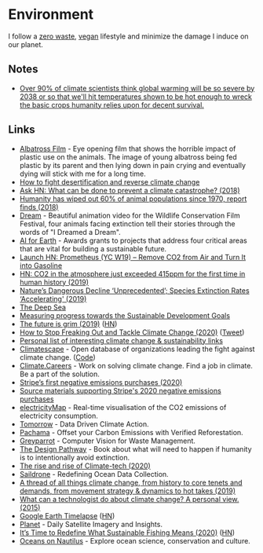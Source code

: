 # Environment

I follow a [zero waste](zero-waste.md), [vegan](veganism.md) lifestyle and minimize the damage I induce on our planet.

## Notes

- [Over 90% of climate scientists think global warming will be so severe by 2038 or so that we'll hit temperatures shown to be hot enough to wreck the basic crops humanity relies upon for decent survival.](https://twitter.com/ClimateBen/status/1279378054549250059)

## Links

- [Albatross Film](https://www.albatrossthefilm.com/) - Eye opening film that shows the horrible impact of plastic use on the animals. The image of young albatross being fed plastic by its parent and then lying down in pain crying and eventually dying will stick with me for a long time.
- [How to fight desertification and reverse climate change](https://www.ted.com/talks/allan_savory_how_to_green_the_world_s_deserts_and_reverse_climate_change#t-992223)
- [Ask HN: What can be done to prevent a climate catastrophe? (2018)](https://news.ycombinator.com/item?id=18181503)
- [Humanity has wiped out 60% of animal populations since 1970, report finds (2018)](https://www.theguardian.com/environment/2018/oct/30/humanity-wiped-out-animals-since-1970-major-report-finds)
- [Dream](https://vimeo.com/187372244) - Beautiful animation video for the Wildlife Conservation Film Festival, four animals facing extinction tell their stories through the words of "I Dreamed a Dream".
- [AI for Earth](https://www.microsoft.com/en-us/ai/ai-for-earth?activetab=pivot1%3aprimaryr6) - Awards grants to projects that address four critical areas that are vital for building a sustainable future.
- [Launch HN: Prometheus (YC W19) – Remove CO2 from Air and Turn It into Gasoline](https://news.ycombinator.com/item?id=19842240)
- [HN: CO2 in the atmosphere just exceeded 415ppm for the first time in human history (2019)](https://news.ycombinator.com/item?id=19897250)
- [Nature’s Dangerous Decline ‘Unprecedented’; Species Extinction Rates ‘Accelerating' (2019)](https://www.ipbes.net/news/Media-Release-Global-Assessment)
- [The Deep Sea](https://neal.fun/deep-sea/)
- [Measuring progress towards the Sustainable Development Goals](https://sdg-tracker.org/)
- [The future is grim (2019)](https://medium.com/@cache_86525/the-future-is-grim-27ca6f7ab07b) ([HN](https://news.ycombinator.com/item?id=21957232))
- [How to Stop Freaking Out and Tackle Climate Change (2020)](https://www.nytimes.com/2020/01/10/opinion/how-to-help-climate-change.html) ([Tweet](https://twitter.com/ayanaeliza/status/1216021205049839618))
- [Personal list of interesting climate change & sustainability links](https://github.com/timothyclifford/planet-earth)
- [Climatescape](https://climatescape.org/) - Open database of organizations leading the fight against climate change. ([Code](https://github.com/climatescape/climatescape.org))
- [Climate.Careers](https://climate.careers/) - Work on solving climate change. Find a job in climate.  Be a part of the solution.
- [Stripe’s first negative emissions purchases (2020)](https://stripe.com/blog/first-negative-emissions-purchases)
- [Source materials supporting Stripe's 2020 negative emissions purchases](https://github.com/stripe/negative-emissions-source-materials)
- [electricityMap](https://www.electricitymap.org/map) - Real-time visualisation of the CO2 emissions of electricity consumption.
- [Tomorrow](https://www.tmrow.com/) - Data Driven Climate Action.
- [Pachama](https://pachama.com/) - Offset your Carbon Emissions with Verified Reforestation.
- [Greyparrot](https://greyparrot.ai/) - Computer Vision for Waste Management.
- [The Design Pathway](https://earth-regenerators.mn.co/posts/the-design-pathway-preface) - Book about what will need to happen if humanity is to intentionally avoid extinction.
- [The rise and rise of Climate-tech (2020)](https://medium.com/@himanshu_99557/the-rise-and-rise-of-climate-tech-1c8e95da7c7b)
- [Saildrone](https://www.saildrone.com/) - Redefining Ocean Data Collection.
- [A thread of all things climate change, from history to core tenets and demands, from movement strategy & dynamics to hot takes (2019)](https://twitter.com/n_thanki/status/1159466969755729922)
- [What can a technologist do about climate change? A personal view. (2015)](http://worrydream.com/ClimateChange/)
- [Google Earth Timelapse](https://earthengine.google.com/timelapse/) ([HN](https://news.ycombinator.com/item?id=24005047))
- [Planet](https://www.planet.com/) - Daily Satellite Imagery and Insights.
- [It’s Time to Redefine What Sustainable Fishing Means (2020)](http://oceans.nautil.us/article/600/its-time-to-redefine-what-sustainable-fishing-means) ([HN](https://news.ycombinator.com/item?id=24156319))
- [Oceans on Nautilus](http://oceans.nautil.us/) - Explore ocean science, conservation and culture.
